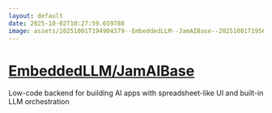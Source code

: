 ```yaml
---
layout: default
date: 2025-10-02T10:27:59.659788
image: assets/20251001T194904379--EmbeddedLLM--JamAIBase--20251001T195615288--cropped.png
---
```


# [EmbeddedLLM/JamAIBase](https://github.com/EmbeddedLLM/JamAIBase)

Low-code backend for building AI apps with spreadsheet-like UI and built-in LLM orchestration
